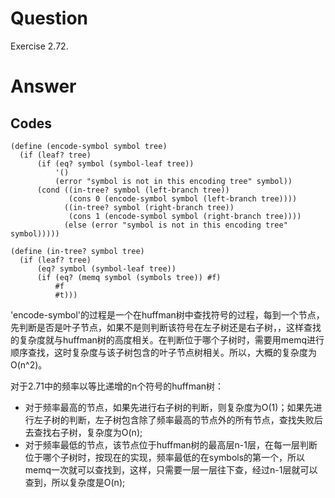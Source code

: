 # Question
Exercise 2.72.

# Answer
## Codes
```
(define (encode-symbol symbol tree)
  (if (leaf? tree)
      (if (eq? symbol (symbol-leaf tree))
          '()
          (error "symbol is not in this encoding tree" symbol))
      (cond ((in-tree? symbol (left-branch tree))
             (cons 0 (encode-symbol symbol (left-branch tree))))
            ((in-tree? symbol (right-branch tree))
             (cons 1 (encode-symbol symbol (right-branch tree))))
            (else (error "symbol is not in this encoding tree" symbol)))))

(define (in-tree? symbol tree)
  (if (leaf? tree)
      (eq? symbol (symbol-leaf tree))
      (if (eq? (memq symbol (symbols tree)) #f)
          #f
          #t)))
```
'encode-symbol'的过程是一个在huffman树中查找符号的过程，每到一个节点，先判断是否是叶子节点，如果不是则判断该符号在左子树还是右子树，，这样查找的复杂度就与huffman树的高度相关。在判断位于哪个子树时，需要用memq进行顺序查找，这时复杂度与该子树包含的叶子节点树相关。所以，大概的复杂度为O(n^2)。

对于2.71中的频率以等比递增的n个符号的huffman树：
* 对于频率最高的节点，如果先进行右子树的判断，则复杂度为O(1)；如果先进行左子树的判断，左子树包含除了频率最高的节点外的所有节点，查找失败后去查找右子树，复杂度为O(n);
* 对于频率最低的节点，该节点位于huffman树的最高层n-1层，在每一层判断位于哪个子树时，按现在的实现，频率最低的在symbols的第一个，所以memq一次就可以查找到，这样，只需要一层一层往下查，经过n-1层就可以查到，所以复杂度是O(n);
